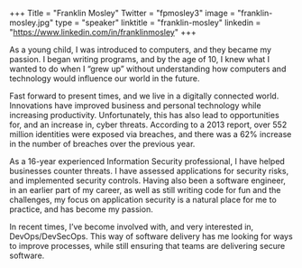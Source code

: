 +++
Title = "Franklin Mosley"
Twitter = "fpmosley3"
image = "franklin-mosley.jpg"
type = "speaker"
linktitle = "franklin-mosley"
linkedin = "https://www.linkedin.com/in/franklinmosley"
+++


As a young child, I was introduced to computers, and they became my passion. I began writing programs, and by the age of 10, I knew what I wanted to do when I “grew up” without understanding how computers and technology would influence our world in the future.

Fast forward to present times, and we live in a digitally connected world. Innovations have improved business and personal technology while increasing productivity. Unfortunately, this has also lead to opportunities for, and an increase in, cyber threats. According to a 2013 report, over 552 million identities were exposed via breaches, and there was a 62% increase in the number of breaches over the previous year.

As a 16-year experienced Information Security professional, I have helped businesses counter threats. I have assessed applications for security risks, and implemented security controls. Having also been a software engineer, in an earlier part of my career, as well as still writing code for fun and the challenges, my focus on application security is a natural place for me to practice, and has become my passion.

In recent times, I’ve become involved with, and very interested in, DevOps/DevSecOps. This way of software delivery has me looking for ways to improve processes, while still ensuring that teams are delivering secure software.

